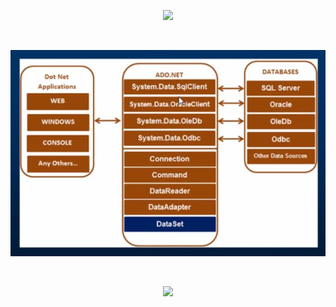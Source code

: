 <p align='center'><img src='https://csharp-station.com/wp-content/uploads/2016/06/ADO.NET-Tutorial-1024x740.png'></p>
<br>
<p align='center'><img src='https://github.com/VanHakobyan/ISTC_Coding_School/blob/master/ISTC.FourthStage.Database/ISTC.FourthStage.Database.ADO_NET_01/ado%20dot%20net.jpg'></p>
<br>
<p align='center'><img src='https://ujjwaladatta.files.wordpress.com/2013/01/ef.png'></p>





